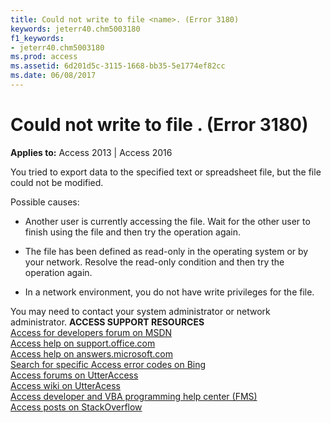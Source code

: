 ```yaml
---
title: Could not write to file <name>. (Error 3180)
keywords: jeterr40.chm5003180
f1_keywords:
- jeterr40.chm5003180
ms.prod: access
ms.assetid: 6d201d5c-3115-1668-bb35-5e1774ef82cc
ms.date: 06/08/2017
---
```



# Could not write to file <name>. (Error 3180)

  

**Applies to:** Access 2013 | Access 2016

You tried to export data to the specified text or spreadsheet file, but the file could not be modified.

Possible causes:


- Another user is currently accessing the file. Wait for the other user to finish using the file and then try the operation again.
    
- The file has been defined as read-only in the operating system or by your network. Resolve the read-only condition and then try the operation again.
    
- In a network environment, you do not have write privileges for the file.
    

You may need to contact your system administrator or network administrator.
 **ACCESS SUPPORT RESOURCES**<br>
[Access for developers forum on MSDN](https://social.msdn.microsoft.com/Forums/office/en-US/home?forum=accessdev)<br>
[Access help on support.office.com](https://support.office.com/search/results?query=Access)<br>
[Access help on answers.microsoft.com](http://answers.microsoft.com/en-us/office/forum/access?page=1&tab=question&status=all&auth=1)<br>
[Search for specific Access error codes on Bing](http://www.bing.com/)<br>
[Access forums on UtterAccess](http://www.utteraccess.com/forum/index.php?act=idx)<br>
[Access wiki on UtterAcess](http://www.utteraccess.com/forum/index.php?act=idx)<br>
[Access developer and VBA programming help center (FMS)](http://www.fmsinc.com/MicrosoftAccess/developer/)<br>
[Access posts on StackOverflow](http://stackoverflow.com/questions/tagged/ms-access)


